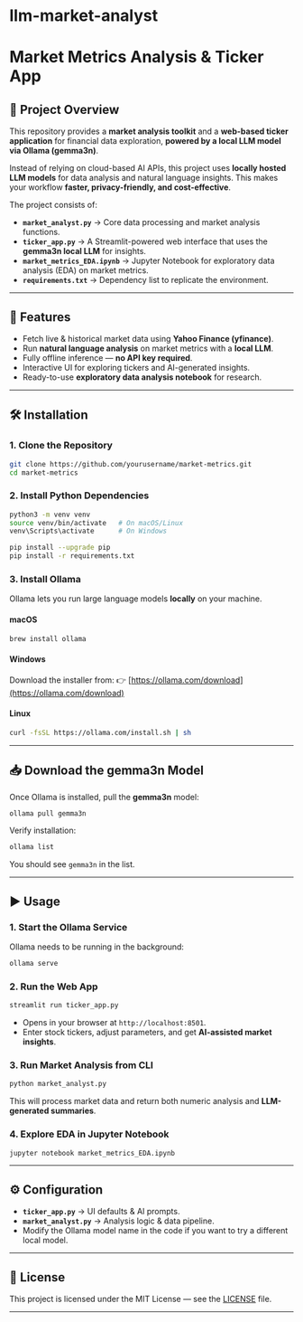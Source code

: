 # llm-market-analyst

# Market Metrics Analysis & Ticker App

## 📌 Project Overview

This repository provides a **market analysis toolkit** and a **web-based ticker application** for financial data exploration, **powered by a local LLM model via Ollama (gemma3n)**.

Instead of relying on cloud-based AI APIs, this project uses **locally hosted LLM models** for data analysis and natural language insights.
This makes your workflow **faster, privacy-friendly, and cost-effective**.

The project consists of:

* **`market_analyst.py`** → Core data processing and market analysis functions.
* **`ticker_app.py`** → A Streamlit-powered web interface that uses the **gemma3n local LLM** for insights.
* **`market_metrics_EDA.ipynb`** → Jupyter Notebook for exploratory data analysis (EDA) on market metrics.
* **`requirements.txt`** → Dependency list to replicate the environment.

---

## 🚀 Features

* Fetch live & historical market data using **Yahoo Finance (yfinance)**.
* Run **natural language analysis** on market metrics with a **local LLM**.
* Fully offline inference — **no API key required**.
* Interactive UI for exploring tickers and AI-generated insights.
* Ready-to-use **exploratory data analysis notebook** for research.

---

## 🛠️ Installation

### 1. Clone the Repository

```bash
git clone https://github.com/yourusername/market-metrics.git
cd market-metrics
```

### 2. Install Python Dependencies

```bash
python3 -m venv venv
source venv/bin/activate   # On macOS/Linux
venv\Scripts\activate      # On Windows

pip install --upgrade pip
pip install -r requirements.txt
```

### 3. Install Ollama

Ollama lets you run large language models **locally** on your machine.

#### macOS

```bash
brew install ollama
```

#### Windows

Download the installer from:
👉 [https://ollama.com/download](https://ollama.com/download)

#### Linux

```bash
curl -fsSL https://ollama.com/install.sh | sh
```

---

## 📥 Download the gemma3n Model

Once Ollama is installed, pull the **gemma3n** model:

```bash
ollama pull gemma3n
```

Verify installation:

```bash
ollama list
```

You should see `gemma3n` in the list.

---

## ▶️ Usage

### 1. Start the Ollama Service

Ollama needs to be running in the background:

```bash
ollama serve
```

### 2. Run the Web App

```bash
streamlit run ticker_app.py
```

* Opens in your browser at `http://localhost:8501`.
* Enter stock tickers, adjust parameters, and get **AI-assisted market insights**.

### 3. Run Market Analysis from CLI

```bash
python market_analyst.py
```

This will process market data and return both numeric analysis and **LLM-generated summaries**.

### 4. Explore EDA in Jupyter Notebook

```bash
jupyter notebook market_metrics_EDA.ipynb
```

---

## ⚙️ Configuration

* **`ticker_app.py`** → UI defaults & AI prompts.
* **`market_analyst.py`** → Analysis logic & data pipeline.
* Modify the Ollama model name in the code if you want to try a different local model.

---

## 📜 License

This project is licensed under the MIT License — see the [LICENSE](LICENSE) file.

---

